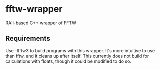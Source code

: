# fftw-wrapper
RAII-based C++ wrapper of FFTW

## Requirements

Use -lfftw3 to build programs with this wrapper. It's more intuitive to use than fftw, and it cleans up after itself.
This currently does not build for calculations with floats, though it could be modified to do so.
